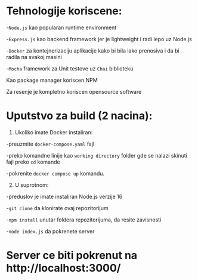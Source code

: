 # Tehnologije koriscene:
-`Node.js` kao popularan runtime environment

-`Express.js` kao backend framework jer je lightweight i radi lepo uz Node.js

-`Docker` za kontejnerizaciju aplikacije kako bi bila lako prenosiva i da bi radila na svakoj masini

-`Mocha` framework za Unit testove uz `Chai` biblioteku

Kao package manager koriscen NPM

Za resenje je kompletno koriscen opensource software

# Uputstvo za build (2 nacina):

1) Ukoliko imate Docker instaliran:

-preuzmite `docker-compose.yaml` fajl

-preko komandne linije kao `working directory` folder gde se nalazi skinuti fajl preko `cd` komande

-pokrenite `docker compose up` komandu.

2) U suprotnom:

-preduslov je imate instaliran Node.js verzije 16

-`git clone` da klonirate ovaj repozitorijum

-`npm install` unutar foldera repozitorijuma, da resite zavisnosti

-`node index.js` da pokrenete server

# Server ce biti pokrenut na http://localhost:3000/

